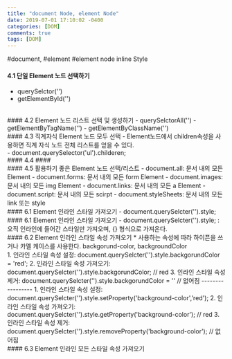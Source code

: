 ```yaml
---
title: "document Node, element Node"
date: 2019-07-01 17:10:02 -0400
categories: [DOM]
comments: true
tags: [DOM]
---
```

#document, #element #element node inline Style

#### 4.1 단일 Element 노드 선택하기
- querySelctor('')
- getElementById('')
<br>
#### 4.2 Element 노드 리스트 선택 및 생성하기
- querySelctorAll('')
- getElementByTagName('')
- getElementByClassName('')
<br>
#### 4.3 직계자식 Element 노드 모두 선택
- Element노드에서 children속성을 사용하면 직계 자식 노드 전체 리스트를 얻을 수 있다.
<br>
- document.querySelector('ul').childeren;
<br>
#### 4.4 ####
<br>
#### 4.5 활용하기 좋은 Element 노드 선택/리스트
- document.all: 문서 내의 모든 Element
- document.forms: 문서 내의 모든 form Element
- document.images: 문서 내의 모든 img Element
- document.links: 문서 내의 모든 a Element
- document.script: 문서 내의 모든 scirpt
- document.styleSheets: 문서 내의 모든 link 또는 style
<br>
#### 6.1 Element 인라인 스타일 가져오기
- document.querySelcter('').style;
<br>
#### 6.1 Element 인라인 스타일 가져오기
- document.querySelcter('').style; : 오직 인라인에 들어간 스타일만 가져오며, {} 형식으로 가져온다.
<br>
#### 6.2 Element 인라인 스타일 속성 가져오기 
* 사용하는 속성에 따라 하이픈을 쓰거나 카멜 케이스를 사용한다. backgorund-color, backgroundColor
<br>
1. 인라인 스타일 속성 설정: document.querySelcter('').style.backgorundColor = 'red';
2. 인라인 스타일 속성 가져오기: document.querySelcter('').style.backgorundColor; // red
3. 인라인 스타일 속성 제거: document.querySelcter('').style.backgorundColor = '' // 없어짐
-----------------
1. 인라인 스타일 속성 설정: document.querySelcter('').style.setProperty('background-color','red');
2. 인라인 스타일 속성 가져오기: document.querySelcter('').style.getProperty('background-color'); // red
3. 인라인 스타일 속성 제거: document.querySelcter('').style.removeProperty('background-color'); // 없어짐
<br>
#### 6.3 Element 인라인 모든 스타일 속성 가져오기